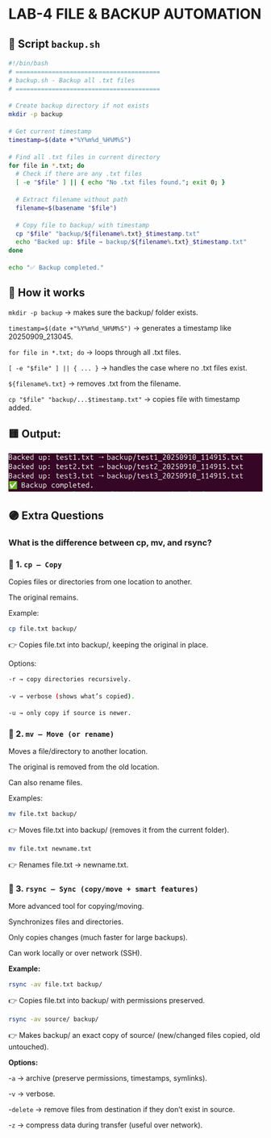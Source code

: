 # LAB-4 FILE & BACKUP AUTOMATION
## 📝 Script `backup.sh`
```bash
#!/bin/bash
# ========================================
# backup.sh - Backup all .txt files
# ========================================

# Create backup directory if not exists
mkdir -p backup

# Get current timestamp
timestamp=$(date +"%Y%m%d_%H%M%S")

# Find all .txt files in current directory
for file in *.txt; do
  # Check if there are any .txt files
  [ -e "$file" ] || { echo "No .txt files found."; exit 0; }

  # Extract filename without path
  filename=$(basename "$file")

  # Copy file to backup/ with timestamp
  cp "$file" "backup/${filename%.txt}_$timestamp.txt"
  echo "Backed up: $file → backup/${filename%.txt}_$timestamp.txt"
done

echo "✅ Backup completed."

```

## 🔹 How it works

`mkdir -p backup` → makes sure the backup/ folder exists.

`timestamp=$(date +"%Y%m%d_%H%M%S")` → generates a timestamp like 20250909_213045.

`for file in *.txt; do` → loops through all .txt files.

`[ -e "$file" ] || { ... }` → handles the case where no .txt files exist.

`${filename%.txt}` → removes .txt from the filename.

`cp "$file" "backup/...$timestamp.txt"` → copies file with timestamp added.

## 🟨 Output:
![alttext](<./Screenshot 2025-09-10 193047.png>)

## 🟣 Extra Questions
### What is the difference between cp, mv, and rsync?
### 📂 1. `cp – Copy`

Copies files or directories from one location to another.

The original remains.

Example:
```bash
cp file.txt backup/

```
👉 Copies file.txt into backup/, keeping the original in place.

Options:
```bash
-r → copy directories recursively.

-v → verbose (shows what’s copied).

-u → only copy if source is newer.
```
### 📂 2. `mv – Move (or rename)`

Moves a file/directory to another location.

The original is removed from the old location.

Can also rename files.

Examples:
```bash
mv file.txt backup/
```

👉 Moves file.txt into backup/ (removes it from the current folder).
```bash
mv file.txt newname.txt

```
👉 Renames file.txt → newname.txt.

### 📂 3. `rsync – Sync (copy/move + smart features)`

More advanced tool for copying/moving.

Synchronizes files and directories.

Only copies changes (much faster for large backups).

Can work locally or over network (SSH).

**Example:**
```bash
rsync -av file.txt backup/
```
👉 Copies file.txt into backup/ with permissions preserved.
```bash
rsync -av source/ backup/
```

👉 Makes backup/ an exact copy of source/ (new/changed files copied, old untouched).

**Options:**

-`a` → archive (preserve permissions, timestamps, symlinks).

-`v` → verbose.

-`delete` → remove files from destination if they don’t exist in source.

-`z` → compress data during transfer (useful over network).